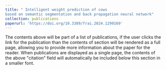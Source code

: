 ```yaml
---
title: " Intelligent weight prediction of cows 
based on semantic segmentation and back propagation neural network"
collection: publications
paperurl: 'https://doi.org/10.3389/frai.2024.1299169'
---
```


The contents above will be part of a list of publications, if the user clicks the link for the publication than the contents of section will be rendered as a full page, allowing you to provide more information about the paper for the reader. When publications are displayed as a single page, the contents of the above "citation" field will automatically be included below this section in a smaller font.
